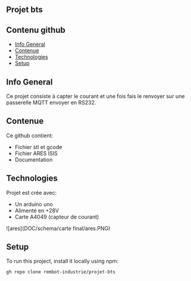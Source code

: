 ## Projet bts
## Contenu github
* [Info General](#Info-General)
* [Contenue](#Contenue)
* [Technologies](#technologies)
* [Setup](#setup)

## Info General
Ce projet consiste à capter le courant et une fois fais le renvoyer sur une passerelle MQTT envoyer en RS232.

## Contenue
Ce github contient:
* Fichier stl et gcode
* Fichier ARES ISIS
* Documentation
	
## Technologies
Projet est crée avec:
* Un arduino uno
* Alimenté en +28V
* Carte A4049 (capteur de courant)

![ares](DOC/schema/carte final/ares.PNG)
	
## Setup
To run this project, install it locally using npm:

```
gh repo clone rembot-industrie/projet-bts
```
